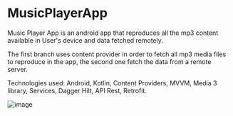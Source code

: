 # MusicPlayerApp

Music Player App is an android app that reproduces all the mp3 content available in User's device and data fetched remotely.

The first branch uses content provider in order to fetch all mp3 media files to reproduce in the app, the second one fetch the data from a remote server.

Technologies used: Android, Kotlin, Content Providers, MVVM, Media 3 library, Services, Dagger Hilt, API Rest, Retrofit.


![image](https://github.com/bnnascimento94/MusicPlayerApp/assets/52131190/ec430179-9bd1-4287-b973-85c561e84adf)

